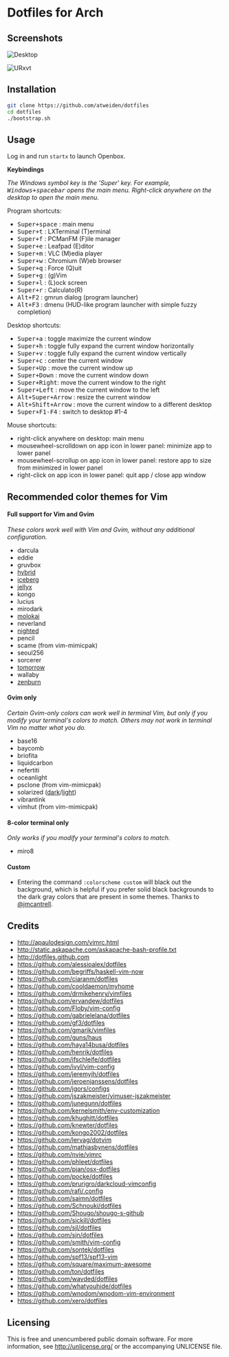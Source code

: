 Dotfiles for Arch
=================

Screenshots
-----------

![Desktop](https://i.imgur.com/bEGxhbP.png)

![URxvt](https://i.imgur.com/ElJRxPs.png)


Installation
------------

```bash
git clone https://github.com/atweiden/dotfiles
cd dotfiles
./bootstrap.sh
```


Usage
-----

Log in and run `startx` to launch Openbox.

**Keybindings**

*The Windows symbol key is the 'Super' key. For example,
<kbd>Windows+spacebar</kbd> opens the main menu. Right-click anywhere
on the desktop to open the main menu.*

Program shortcuts:

- <kbd>Super+space</kbd> : main menu
- <kbd>Super+t</kbd>     : LXTerminal (T)erminal
- <kbd>Super+f</kbd>     : PCManFM (F)ile manager
- <kbd>Super+e</kbd>     : Leafpad (E)ditor
- <kbd>Super+m</kbd>     : VLC (M)edia player
- <kbd>Super+w</kbd>     : Chromium (W)eb browser
- <kbd>Super+q</kbd>     : Force (Q)uit
- <kbd>Super+g</kbd>     : (g)Vim
- <kbd>Super+l</kbd>     : (L)ock screen
- <kbd>Super+r</kbd>     : Calculato(R)
- <kbd>Alt+F2</kbd>      : gmrun dialog (program launcher)
- <kbd>Alt+F3</kbd>      : dmenu (HUD-like program launcher with simple fuzzy completion)

Desktop shortcuts:

- <kbd>Super+a</kbd> : toggle maximize the current window
- <kbd>Super+h</kbd> : toggle fully expand the current window horizontally
- <kbd>Super+v</kbd> : toggle fully expand the current window vertically
- <kbd>Super+c</kbd> : center the current window
- <kbd>Super+Up</kbd>   : move the current window up
- <kbd>Super+Down</kbd> : move the current window down
- <kbd>Super+Right</kbd>: move the current window to the right
- <kbd>Super+Left</kbd> : move the current window to the left
- <kbd>Alt+Super+Arrow</kbd> : resize the current window
- <kbd>Alt+Shift+Arrow</kbd> : move the current window to a different desktop
- <kbd>Super+F1-F4</kbd> : switch to desktop #1-4

Mouse shortcuts:

- right-click anywhere on desktop: main menu
- mousewheel-scrolldown on app icon in lower panel: minimize app to lower panel
- mousewheel-scrollup on app icon in lower panel: restore app to size from minimized in lower panel
- right-click on app icon in lower panel: quit app / close app window


Recommended color themes for Vim
--------------------------------

#### Full support for Vim and Gvim

*These colors work well with Vim and Gvim, without any additional
configuration.*

- darcula
- eddie
- gruvbox
- [hybrid](https://i.imgur.com/SQL9D4c.png)
- [iceberg](https://i.imgur.com/8Iv1jUw.png)
- [jellyx](https://i.imgur.com/BVOdw4B.png)
- kongo
- lucius
- mirodark
- [molokai](https://i.imgur.com/sjDVniP.png)
- neverland
- [nighted](https://i.imgur.com/zpPx9x9.png)
- pencil
- scame (from vim-mimicpak)
- seoul256
- sorcerer
- [tomorrow](https://i.imgur.com/wvUeX29.png)
- wallaby
- [zenburn](https://i.imgur.com/jkGfXeF.png)

#### Gvim only

*Certain Gvim-only colors can work well in terminal Vim, but only if
you modify your terminal's colors to match. Others may not work in
terminal Vim no matter what you do.*

- base16
- baycomb
- briofita
- liquidcarbon
- nefertiti
- oceanlight
- psclone (from vim-mimicpak)
- solarized ([dark](https://i.imgur.com/Gw7vqLt.png)/[light](https://i.imgur.com/YEHys2H.png))
- vibrantink
- vimhut (from vim-mimicpak)

#### 8-color terminal only

*Only works if you modify your terminal's colors to match.*

- miro8

#### Custom

- Entering the command `:colorscheme custom` will black out the
  background, which is helpful if you prefer solid black backgrounds
  to the dark gray colors that are present in some themes. Thanks to
  [@jmcantrell](https://github.com/jmcantrell).


Credits
-------

- http://apaulodesign.com/vimrc.html
- http://static.askapache.com/askapache-bash-profile.txt
- http://dotfiles.github.com
- https://github.com/alessioalex/dotfiles
- https://github.com/begriffs/haskell-vim-now
- https://github.com/ciaranm/dotfiles
- https://github.com/cooldaemon/myhome
- https://github.com/drmikehenry/vimfiles
- https://github.com/ervandew/dotfiles
- https://github.com/Floby/vim-config
- https://github.com/gabrielelana/dotfiles
- https://github.com/gf3/dotfiles
- https://github.com/gmarik/vimfiles
- https://github.com/guns/haus
- https://github.com/haya14busa/dotfiles
- https://github.com/henrik/dotfiles
- https://github.com/ifschleife/dotfiles
- https://github.com/ivyl/vim-config
- https://github.com/jeremyjh/dotfiles
- https://github.com/jeroenjanssens/dotfiles
- https://github.com/jgors/configs
- https://github.com/jszakmeister/vimuser-jszakmeister
- https://github.com/junegunn/dotfiles
- https://github.com/kernelsmith/env-customization
- https://github.com/khughitt/dotfiles
- https://github.com/knewter/dotfiles
- https://github.com/kongo2002/dotfiles
- https://github.com/lervag/dotvim
- https://github.com/mathiasbynens/dotfiles
- https://github.com/nvie/vimrc
- https://github.com/phleet/dotfiles
- https://github.com/pjan/osx-dotfiles
- https://github.com/pocke/dotfiles
- https://github.com/prurigro/darkcloud-vimconfig
- https://github.com/rafi/.config
- https://github.com/saimn/dotfiles
- https://github.com/Schnouki/dotfiles
- https://github.com/Shougo/shougo-s-github
- https://github.com/sickill/dotfiles
- https://github.com/sjl/dotfiles
- https://github.com/sjn/dotfiles
- https://github.com/smith/vim-config
- https://github.com/sontek/dotfiles
- https://github.com/spf13/spf13-vim
- https://github.com/square/maximum-awesome
- https://github.com/ton/dotfiles
- https://github.com/wavded/dotfiles
- https://github.com/whatyouhide/dotfiles
- https://github.com/wnodom/wnodom-vim-environment
- https://github.com/xero/dotfiles


Licensing
---------

This is free and unencumbered public domain software. For more
information, see http://unlicense.org/ or the accompanying UNLICENSE file.
